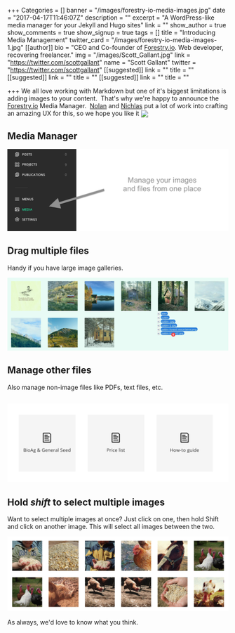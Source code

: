 +++
Categories = []
banner = "/images/forestry-io-media-images.jpg"
date = "2017-04-17T11:46:07Z"
description = ""
excerpt = "A WordPress-like media manager for your Jekyll and Hugo sites"
link = ""
show_author = true
show_comments = true
show_signup = true
tags = []
title = "Introducing Media Management"
twitter_card = "/images/forestry-io-media-images-1.jpg"
[[author]]
bio = "CEO and Co-founder of <a href='https://forestry.io' title='Forestry.io CMS'>Forestry.io</a>. Web developer, recovering freelancer."
img = "/images/Scott_Gallant.jpg"
link = "https://twitter.com/scottgallant"
name = "Scott Gallant"
twitter = "https://twitter.com/scottgallant"
[[suggested]]
link = ""
title = ""
[[suggested]]
link = ""
title = ""
[[suggested]]
link = ""
title = ""

+++
We all love working with Markdown but one of it's biggest limitations is adding images to your content.  That's why we're happy to announce the [Forestry.io](https://forestry.io) Media Manager.  [Nolan](https://twitter.com/ncphi) and <a href="https://twitter.com/nichlaswa" class="">Nichlas</a> put a lot of work into crafting an amazing UX for this, so we hope you like it <img src="/blog/images/fist-pump.png" style="display: inline;max-width: 40px;margin: 0;vertical-align: middle;">
<!--<iframe width="853" height="480" src="https://www.youtube.com/embed/WI-bwB0esmk?rel=0&amp;showinfo=0" frameborder="0" allowfullscreen=""></iframe>-->




## Media Manager


![](/images/Forestry-media-manager.png)




## Drag multiple files


Handy if you have large image galleries.


![](/images/drag-drop-multiple-images.jpg)




## Manage other files


Also manage non-image files like PDFs, text files, etc.


## ![](/images/Forestry-pdf.png)


## Hold *shift* to select multiple images


Want to select multiple images at once? Just click on one, then hold Shift and click on another image. This will select all images between the two.


![](/images/select-multiple-images.gif)




As always, we'd love to know what you think.